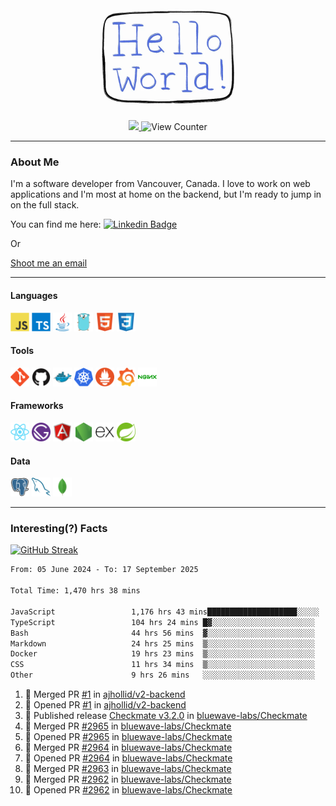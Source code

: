 <div align="center">
    <img src="./img/hello_world.webp" height="200px" width="">
    <div>
        <a href="https://www.linkedin.com/in/ajhollid">
            <img src="https://img.shields.io/badge/LinkedIn-blue"/>
        </a>
        <img src="https://komarev.com/ghpvc/?username=ajhollid&color=yellow" alt="View Counter">
    </div>
</div>

---

### About Me

I'm a software developer from Vancouver, Canada. I love to work on web applications and I'm most at home on the backend, but I'm ready to jump in on the full stack.

You can find me here: [![Linkedin Badge](https://img.shields.io/badge/-ajhollid-blue?style=flat&logo=Linkedin&logoColor=white)](https://www.linkedin.com/in/ajhollid)

Or

[Shoot me an email](mailto:ajhollid@gmail.com)

---

#### Languages

<div>
    <img src="./img/devicons/javascript-original.svg" width=30 height=30 alt="JavaScript">
    <img src="/img/devicons/typescript-original.svg" width=30 height=30 alt="TypeScript">
    <img src="./img/devicons/java-original.svg" width=30 height=30 alt="Java">
    <img src="./img/devicons/go-original.svg" width=30 height=30 alt="Golang">
    <img src="./img/devicons/html5-original.svg" width=30 height=30 alt="HTML 5">
    <img src="./img/devicons/css3-original.svg" width=30 height=30 alt="CSS 3">
</div>

#### Tools

<div>
    <img src="./img/devicons/git-original.svg" width=30 height=30 alt="Git">
    <img src="./img/devicons/github-original.svg" width=30 height=30 alt="Github">
    <img src="./img/devicons/docker-original.svg" width=30 
    height=30 alt="Docker">
    <img src="./img/devicons/kubernetes-original.svg" width=30 height=30 alt="K8">
    <img src="./img/devicons/prometheus-original.svg" width=30 height=30 alt="Prometheus">
    <img src="./img/devicons/grafana-original.svg" width=30 height=30 alt="Grafana">
    <img src="./img/devicons/nginx-original.svg" width=30 height=30 alt="Nginx">
</div>

#### Frameworks

<div>
    <img src="./img/devicons/react-original.svg" width=30 height=30 alt="React">
    <img src="./img/devicons/gatsby-original.svg" width=30 height=30 alt="Gatsby">
    <img src="./img/devicons/angularjs-original.svg" width=30 height=30 alt="AngularJS">
    <img src="./img/devicons/nodejs-original.svg" width=30 height=30 alt="NodeJS">
    <img src="./img/devicons/express-original.svg" width=30 height=30 alt="Express">
    <img src="./img/devicons/spring-original.svg" width=30 height=30 alt="Spring">
</div>

#### Data

<div>
    <img src="./img/devicons/postgresql-original.svg" width=30 height=30 alt="Postgresql">
    <img src="./img/devicons/mysql-original.svg" width=30 height=30 alt="Mysql">
    <img src="./img/devicons/mongodb-original.svg" width=30 height=30 alt="MongoDB">
</div>

---

### Interesting(?) Facts

[![GitHub Streak](http://github-readme-streak-stats.herokuapp.com?user=ajhollid)](https://git.io/streak-stats)

 <!--START_SECTION:waka-->

```txt
From: 05 June 2024 - To: 17 September 2025

Total Time: 1,470 hrs 38 mins

JavaScript                 1,176 hrs 43 mins████████████████████░░░░░   79.50 %
TypeScript                 104 hrs 24 mins █▓░░░░░░░░░░░░░░░░░░░░░░░   07.05 %
Bash                       44 hrs 56 mins  ▓░░░░░░░░░░░░░░░░░░░░░░░░   03.04 %
Markdown                   24 hrs 25 mins  ▒░░░░░░░░░░░░░░░░░░░░░░░░   01.65 %
Docker                     19 hrs 23 mins  ▒░░░░░░░░░░░░░░░░░░░░░░░░   01.31 %
CSS                        11 hrs 34 mins  ▒░░░░░░░░░░░░░░░░░░░░░░░░   00.78 %
Other                      9 hrs 26 mins   ░░░░░░░░░░░░░░░░░░░░░░░░░   00.64 %
```

<!--END_SECTION:waka-->


<!--START_SECTION:activity-->
1. 🎉 Merged PR [#1](https://github.com/ajhollid/v2-backend/pull/1) in [ajhollid/v2-backend](https://github.com/ajhollid/v2-backend)
2. 💪 Opened PR [#1](https://github.com/ajhollid/v2-backend/pull/1) in [ajhollid/v2-backend](https://github.com/ajhollid/v2-backend)
3. 🚀 Published release [Checkmate v3.2.0](https://github.com/bluewave-labs/Checkmate/releases/tag/v3.2.0) in [bluewave-labs/Checkmate](https://github.com/bluewave-labs/Checkmate)
4. 🎉 Merged PR [#2965](https://github.com/bluewave-labs/Checkmate/pull/2965) in [bluewave-labs/Checkmate](https://github.com/bluewave-labs/Checkmate)
5. 💪 Opened PR [#2965](https://github.com/bluewave-labs/Checkmate/pull/2965) in [bluewave-labs/Checkmate](https://github.com/bluewave-labs/Checkmate)
6. 🎉 Merged PR [#2964](https://github.com/bluewave-labs/Checkmate/pull/2964) in [bluewave-labs/Checkmate](https://github.com/bluewave-labs/Checkmate)
7. 💪 Opened PR [#2964](https://github.com/bluewave-labs/Checkmate/pull/2964) in [bluewave-labs/Checkmate](https://github.com/bluewave-labs/Checkmate)
8. 🎉 Merged PR [#2963](https://github.com/bluewave-labs/Checkmate/pull/2963) in [bluewave-labs/Checkmate](https://github.com/bluewave-labs/Checkmate)
9. 🎉 Merged PR [#2962](https://github.com/bluewave-labs/Checkmate/pull/2962) in [bluewave-labs/Checkmate](https://github.com/bluewave-labs/Checkmate)
10. 💪 Opened PR [#2962](https://github.com/bluewave-labs/Checkmate/pull/2962) in [bluewave-labs/Checkmate](https://github.com/bluewave-labs/Checkmate)
<!--END_SECTION:activity-->

